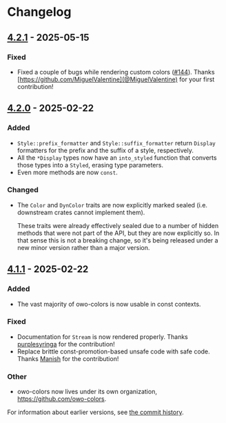 # Changelog

## [4.2.1] - 2025-05-15

### Fixed

- Fixed a couple of bugs while rendering custom colors ([#144]). Thanks [https://github.com/MiguelValentine](@MiguelValentine) for your first contribution!

[#144]: https://github.com/owo-colors/owo-colors/pull/144

## [4.2.0] - 2025-02-22

### Added

- `Style::prefix_formatter` and `Style::suffix_formatter` return `Display` formatters for the prefix and the suffix of a style, respectively.
- All the `*Display` types now have an `into_styled` function that converts those types into a `Styled`, erasing type parameters.
- Even more methods are now `const`.

### Changed

- The `Color` and `DynColor` traits are now explicitly marked sealed (i.e. downstream crates cannot implement them).

  These traits were already effectively sealed due to a number of hidden methods that were not part of the API, but they are now explicitly so. In that sense this is not a breaking change, so it's being released under a new minor version rather than a major version.

## [4.1.1] - 2025-02-22

### Added

- The vast majority of owo-colors is now usable in const contexts.

### Fixed

- Documentation for `Stream` is now rendered properly. Thanks [purplesyringa](https://github.com/purplesyringa) for the contribution!
- Replace brittle const-promotion-based unsafe code with safe code. Thanks [Manish](https://github.com/Manishearth) for the contribution!

### Other

- owo-colors now lives under its own organization, https://github.com/owo-colors.

[4.2.1]: https://github.com/owo-colors/owo-colors/releases/tag/v4.2.1
[4.2.0]: https://github.com/owo-colors/owo-colors/releases/tag/v4.2.0
[4.1.1]: https://github.com/owo-colors/owo-colors/releases/tag/v4.1.1

For information about earlier versions, see [the commit history](https://github.com/jam1garner/owo-colors/commits/master).

